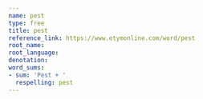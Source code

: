 ```yaml
---
name: pest
type: free
title: pest
reference_link: https://www.etymonline.com/word/pest
root_name: 
root_language: 
denotation: 
word_sums:
- sum: 'Pest + '
  respelling: pest
---
```


